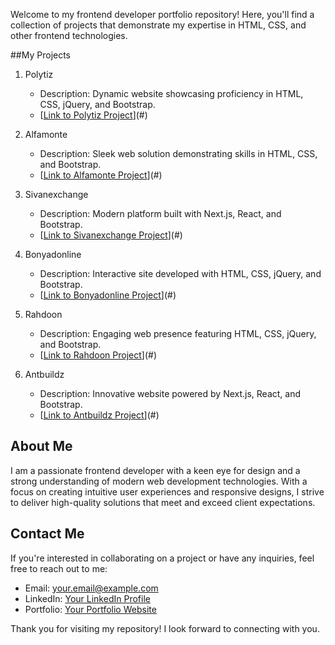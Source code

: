 
Welcome to my frontend developer portfolio repository! Here, you'll find a collection of projects that demonstrate my expertise in HTML, CSS, and other frontend technologies.

##My Projects

1. Polytiz
   - Description: Dynamic website showcasing proficiency in HTML, CSS, jQuery, and Bootstrap.
   - [[Link to Polytiz Project](https://polytiz.ir/)](#)

2. Alfamonte
   - Description: Sleek web solution demonstrating skills in HTML, CSS, and Bootstrap.
   - [[Link to Alfamonte Project](https://alfamonte.ir/)](#)

3. Sivanexchange
   - Description: Modern platform built with Next.js, React, and Bootstrap.
   - [[Link to Sivanexchange Project](https://sivanexchange.com/en)](#)

4. Bonyadonline
   - Description: Interactive site developed with HTML, CSS, jQuery, and Bootstrap.
   - [[Link to Bonyadonline Project](https://bonyadonline.com/)](#)

5. Rahdoon
   - Description: Engaging web presence featuring HTML, CSS, jQuery, and Bootstrap.
   - [[Link to Rahdoon Project](https://rahdoon.com/)](#)

6. Antbuildz
   - Description: Innovative website powered by Next.js, React, and Bootstrap.
   - [[Link to Antbuildz Project](https://antbuildz.com/)](#)

## About Me

I am a passionate frontend developer with a keen eye for design and a strong understanding of modern web development technologies. With a focus on creating intuitive user experiences and responsive designs, I strive to deliver high-quality solutions that meet and exceed client expectations.

## Contact Me

If you're interested in collaborating on a project or have any inquiries, feel free to reach out to me:
- Email: [your.email@example.com](mailto:nimadoustdar99@gmail.com)
- LinkedIn: [Your LinkedIn Profile](https://www.linkedin.com/in/nima-doustdar-321567182)
- Portfolio: [Your Portfolio Website]([https://www.yourportfolio.com](https://nimadoustdar.netlify.app/))

Thank you for visiting my repository! I look forward to connecting with you.
